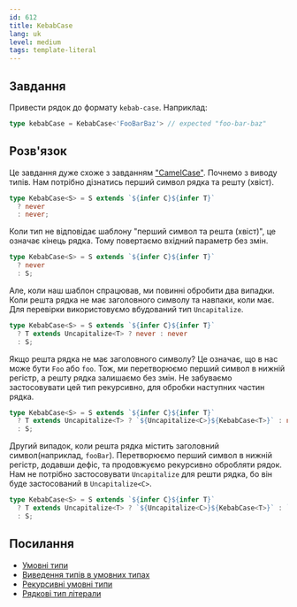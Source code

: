 ```yaml
---
id: 612
title: KebabCase
lang: uk
level: medium
tags: template-literal
---
```


## Завдання

Привести рядок до формату `kebab-case`.
Наприклад:

```typescript
type kebabCase = KebabCase<'FooBarBaz'> // expected "foo-bar-baz"
```

## Розв'язок

Це завдання дуже схоже з завданням ["CamelCase"](./medium-camelcase.md).
Почнемо з виводу типів.
Нам потрібно дізнатись перший символ рядка та решту (хвіст).

```typescript
type KebabCase<S> = S extends `${infer C}${infer T}`
  ? never
  : never;
```

Коли тип не відповідає шаблону "перший символ та решта (хвіст)", це означає кінець рядка.
Тому повертаємо вхідний параметр без змін.

```typescript
type KebabCase<S> = S extends `${infer C}${infer T}`
  ? never
  : S;
```

Але, коли наш шаблон спрацював, ми повинні обробити два випадки.
Коли решта рядка не має заголовного символу та навпаки, коли має.
Для перевірки використовуємо вбудований тип `Uncapitalize`.

```typescript
type KebabCase<S> = S extends `${infer C}${infer T}`
  ? T extends Uncapitalize<T> ? never : never
  : S;
```

Якщо решта рядка не має заголовного символу?
Це означає, що в нас може бути `Foo` або `foo`.
Тож, ми перетворюємо перший символ в нижній регістр, а решту рядка залишаємо без змін.
Не забуваємо застосовувати цей тип рекурсивно, для обробки наступних частин рядка.

```typescript
type KebabCase<S> = S extends `${infer C}${infer T}`
  ? T extends Uncapitalize<T> ? `${Uncapitalize<C>}${KebabCase<T>}` : never
  : S;
```

Другий випадок, коли решта рядка містить заголовний символ(наприклад, `fooBar`).
Перетворюємо перший символ в нижній регістр, додавши дефіс, та продовжуємо рекурсивно обробляти рядок.
Нам не потрібно застосовувати `Uncapitalize` для решти рядка, бо він буде застосований в `Uncapitalize<C>`.

```typescript
type KebabCase<S> = S extends `${infer C}${infer T}`
  ? T extends Uncapitalize<T> ? `${Uncapitalize<C>}${KebabCase<T>}` : `${Uncapitalize<C>}-${KebabCase<T>}`
  : S;
```

## Посилання

- [Умовні типи](https://www.typescriptlang.org/docs/handbook/2/conditional-types.html)
- [Виведення типів в умовних типах](https://www.typescriptlang.org/docs/handbook/advanced-types.html#type-inference-in-conditional-types)
- [Рекурсивні умовні типи](https://www.typescriptlang.org/docs/handbook/release-notes/typescript-4-1.html#recursive-conditional-types)
- [Рядкові тип літерали](https://www.typescriptlang.org/docs/handbook/release-notes/typescript-4-1.html#template-literal-types)
